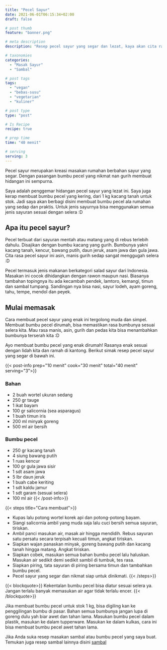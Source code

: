 ```yaml
---
title: "Pecel Sayur"
date: 2021-06-01T06:15:34+02:00
draft: false

# post thumb
feature: "banner.png"

# meta description
description: "Resep pecel sayur yang segar dan lezat, kaya akan cita rasa gurih, manis dan asin. Pelajari cara membuat bumbu pecel yang lezat disini."

# taxonomies
categories:
  - "Masak Sayur"
  - "Sambal"

# post tags
tags:
  - "vegan"
  - "bebas-susu"
  - "vegetarian"
  - "kuliner"

# post type
type: "post"

# Is Recipe
recipe: true

# prep time
time: "40 menit"

# serving
serving: 3
---
```

Pecel sayur merupakan kreasi masakan rumahan berbahan sayur yang segar. Dengan pasangan bumbu pecel yang nikmat nan gurih membuat hidangan ini sempurna.

Saya adalah penggemar hidangan pecel sayur yang lezat ini. Saya juga kerap membuat bumbu pecel yang kering, dari 1 kg kacang tanah untuk stok. Jadi saya akan berbagi disini membuat bumbu pecel ala rumahan yang sedap dan praktis. Untuk jenis sayurnya bisa menggunakan semua jenis sayuran sesuai dengan selera :D

## Apa itu pecel sayur?

Pecel terbuat dari sayuran mentah atau matang yang di rebus terlebih dahulu. Disajikan dengan bumbu kacang yang gurih. Bumbunya yakni kacang tanah, kencur, bawang putih, daun jeruk, asam jawa dan gula jawa. Cita rasa pecel sayur ini asin, manis gurih sedap sangat menggugah selera :D

Pecel termasuk jenis makanan berkategori salad sayur dari Indonesia. Masakan ini cocok dihidangkan dengan rawon maupun nasi. Biasanya tambahan topingnya itu ada kecambah pendek, lamtoro, kemangi, timun dan sambal tumpang. Sandingan nya bisa nasi, sayur lodeh, ayam goreng, tahu, tempe, mendol dan peyek.

## Mulai memasak

Cara membuat pecel sayur yang enak ini tergolong muda dan simpel. Membuat bumbu pecel dirumah, bisa memastikan rasa bumbunya sesuai selera kita. Mau rasa manis, asin, gurih dan pedas kita bisa menambahkan bumbunya terserah kita :D

Ayo membuat bumbu pecel yang enak dirumah! Rasanya enak sesuai dengan lidah kita dan ramah di kantong. Berikut simak resep pecel sayur yang segar di bawah ini.

{{< post-info prep="10 menit" cook="30 menit" total="40 menit" serving="3">}}

### Bahan

-   2 buah wortel ukuran sedang
-   250 gr tauge
-   1 ikat bayam
-   100 gr salicornia (sea asparagus)
-   1 buah timun iris
-   200 ml minyak goreng
-   500 ml air bersih

### Bumbu pecel

-   250 gr kacang tanah
-   4 siung bawang putih
-   1 ruas kencur
-   100 gr gula jawa sisir
-   1 sdt asam jawa
-   5 lbr daun jeruk
-   1 buah cabe keriting
-   1 sdt kaldu jamur
-   1 sdt garam (sesuai selera)
-   100 ml air
{{< /post-info>}}

{{< steps title="Cara membuat">}}
-   Kupas lalu potong wortel korek api dan potong-potong bayam.
-   Siangi salicornia ambil yang muda saja lalu cuci bersih semua sayuran, tiriskan.
-   Ambil panci masukan air, masak air hingga mendidih. Rebus sayuran satu persatu secara terpisah kecuali timun, angkat tiriskan.
-   Siapkan wajan panaskan minyak, goreng bawang putih dan kacang tanah hingga matang. Angkat tiriskan.
-   Siapkan cobek, masukan semua bahan bumbu pecel lalu haluskan. Masukan air sedikit demi sedikit sambil di tumbuk, tes rasa.
- Siapkan piring, tata sayuran di piring bersama timun dan tambahkan bumbu pecel.
-   Pecel sayur yang segar dan nikmat siap untuk dinikmati.
{{< /steps>}}

{{< blockquote>}}
Kekentalan bumbu pecel bisa diatur sesuai selera ya. Jangan terlalu banyak memasukan air agar tidak terlalu encer.
{{< /blockquote>}}

Jika membuat bumbu pecel untuk stok 1 kg, bisa digiling kan ke penggilingan bumbu di pasar. Bahan semua bumbunya jangan lupa di goreng dulu yah biar awet dan tahan lama. Masukan bumbu pecel dalam plastik, masukan ke dalam tupperware. Masukan ke dalam kulkas, cara ini bisa membuat bumbu pecel awet tahan lama.

Jika Anda suka resep masakan sambal atau bumbu pecel yang saya buat. Temukan juga resep sambal lainnya disini [sambal](/categories/sambal/) 